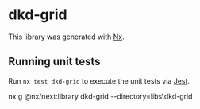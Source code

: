 # dkd-grid

This library was generated with [Nx](https://nx.dev).

## Running unit tests

Run `nx test dkd-grid` to execute the unit tests via [Jest](https://jestjs.io).


nx g @nx/next:library dkd-grid --directory=libs\dkd-grid